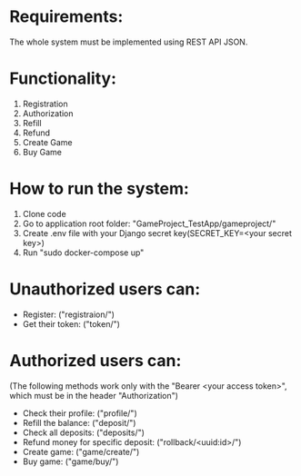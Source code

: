 # Requirements:
The whole system must be implemented using REST API JSON.

# Functionality:
1. Registration
2. Authorization
3. Refill
4. Refund
5. Create Game
6. Buy Game

# How to run the system:
1. Clone code 
2. Go to application root folder: "GameProject_TestApp/gameproject/"
3. Create .env file with your Django secret key(SECRET_KEY=&lt;your secret key&gt;)
4. Run "sudo docker-compose up"

# Unauthorized users can:
- Register: ("registraion/")
- Get their token: ("token/")

# Authorized users can:
(The following methods work only with the "Bearer &lt;your access token&gt;", which must be in the header "Authorization")
- Check their profile: ("profile/")
- Refill the balance: ("deposit/")
- Check all deposits: ("deposits/")
- Refund money for specific deposit: ("rollback/&lt;uuid:id&gt;/")
- Create game: ("game/create/")
- Buy game: ("game/buy/")
